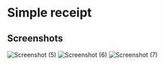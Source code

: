 # Simple receipt

## Screenshots
![Screenshot (5)](https://github.com/tttooii/simple-receipt/assets/19700222/4e21dc11-1ae1-4821-bd1c-39bf02e991ed)
![Screenshot (6)](https://github.com/tttooii/simple-receipt/assets/19700222/22161c42-d01f-4755-aba1-4ec51a29a272)
![Screenshot (7)](https://github.com/tttooii/simple-receipt/assets/19700222/53dc8d36-5d59-41e9-b0b3-2c57db493f83)
